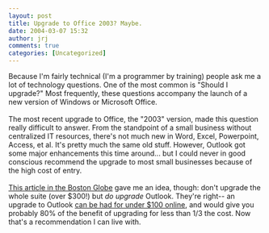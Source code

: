 ```yaml
---
layout: post
title: Upgrade to Office 2003? Maybe.
date: 2004-03-07 15:32
author: jrj
comments: true
categories: [Uncategorized]
---
```

Because I'm fairly technical (I'm a programmer by training) people ask me a lot of technology questions. One of the most common is "Should I upgrade?" Most frequently, these questions accompany the launch of a new version of Windows or Microsoft Office.<br /><br />The most recent upgrade to Office, the "2003" version, made this question really difficult to answer. From the standpoint of a small business without centralized IT resources, there's not much new in Word, Excel, Powerpoint, Access, et al. It's pretty much the same old stuff. However, Outlook got some major enhancements this time around... but I could never in good conscious recommend the upgrade to most small businesses because of the high cost of entry.<br /><br /><a href="http://www.boston.com/business/technology/articles/2004/02/02/it_may_be_time_for_office_upgrade/" target="_blank">This article in the Boston Globe</a> gave me an idea, though: don't upgrade the whole suite (over $300!) but *do upgrade* Outlook. They're right-- an upgrade to Outlook <a href="http://www.amazon.com/exec/obidos/ASIN/B0000AZJVF/jrjcriticaldo-20?creative=125581&amp;camp=2321&amp;link_code=as1" target="_blank">can be had for under $100 online</a>, and would give you probably 80% of the benefit of upgrading for less than 1/3 the cost. Now that's a recommendation I can live with.
